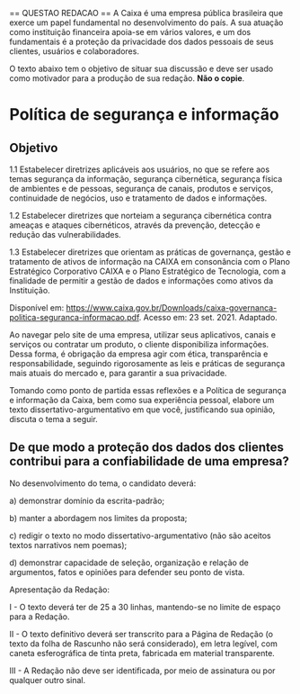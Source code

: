 == QUESTAO REDACAO ==
A Caixa é uma empresa pública brasileira que exerce um papel fundamental no desenvolvimento do país. A sua atuação como instituição financeira apoia-se em vários valores, e um dos fundamentais é a proteção da privacidade dos dados pessoais de seus clientes, usuários e colaboradores.

O texto abaixo tem o objetivo de situar sua discussão e deve ser usado como motivador para a produção de sua redação. **Não o copie**.

# Política de segurança e informação

## Objetivo
1.1 Estabelecer diretrizes aplicáveis aos usuários, no que se refere aos temas segurança da informação, segurança cibernética, segurança física de ambientes e de pessoas, segurança de canais, produtos e serviços, continuidade de negócios, uso e tratamento de dados e informações.

1.2 Estabelecer diretrizes que norteiam a segurança cibernética contra ameaças e ataques cibernéticos, através da prevenção, detecção e redução das vulnerabilidades.

1.3 Estabelecer diretrizes que orientam as práticas de governança, gestão e tratamento de ativos de informação na CAIXA em consonância com o Plano Estratégico Corporativo CAIXA e o Plano Estratégico de Tecnologia, com a finalidade de permitir a gestão de dados e informações como ativos da Instituição. 

Disponível em: https://www.caixa.gov.br/Downloads/caixa-governanca-politica-seguranca-informacao.pdf.
Acesso em: 23 set. 2021. Adaptado.

Ao navegar pelo site de uma empresa, utilizar seus aplicativos, canais e serviços ou contratar um produto, o cliente disponibiliza informações. Dessa forma, é obrigação da empresa agir com ética, transparência e responsabilidade, seguindo rigorosamente as leis e práticas de segurança mais atuais do mercado e, para garantir a sua privacidade.

Tomando como ponto de partida essas reflexões e a Política de segurança e informação da Caixa, bem como sua experiência pessoal, elabore um texto dissertativo-argumentativo em que você, justificando sua opinião, discuta o tema a seguir.

## De que modo a proteção dos dados dos clientes contribui para a confiabilidade de uma empresa?

No desenvolvimento do tema, o candidato deverá:

a) demonstrar domínio da escrita-padrão;

b) manter a abordagem nos limites da proposta;

c) redigir o texto no modo dissertativo-argumentativo (não são aceitos textos narrativos nem poemas);

d) demonstrar capacidade de seleção, organização e relação de argumentos, fatos e opiniões para defender seu ponto de vista.

Apresentação da Redação:

I - O texto deverá ter de 25 a 30 linhas, mantendo-se no limite de espaço para a Redação.

II - O texto definitivo deverá ser transcrito para a Página de Redação (o texto da folha de Rascunho não será considerado), em letra legível, com caneta esferográfica de tinta preta, fabricada em material transparente.

III - A Redação não deve ser identificada, por meio de assinatura ou por qualquer outro sinal.
